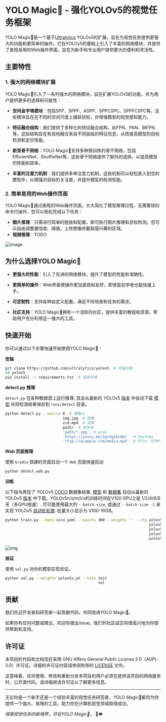 # YOLO Magic🚀 - 强化YOLOv5的视觉任务框架

YOLO Magic🚀是一个基于[Ultralytics](https://ultralytics.com) YOLOv5的扩展，旨在为视觉任务提供更强大的功能和更简单的操作。它在YOLOv5的基础上引入了丰富的网络模块，并提供了直观易用的Web操作界面，旨在为新手和专业用户提供更大的便利和灵活性。

## 主要特性

### 1. 强大的网络模块扩展

YOLO Magic🚀引入了一系列强大的网络模块，旨在扩展YOLOv5的功能，并为用户提供更多的选择和可能性：

- **空间金字塔模块**：包括SPP、SPPF、ASPP、SPPCSPC、SPPFCSPC等，这些模块旨在在不同的空间尺度上捕获目标，并增强模型的视觉感知能力。

- **特征融合结构**：我们提供了多样化的特征融合结构，如FPN、PAN、BIFPN等，这些结构旨在有效地融合来自不同层级的特征信息，从而提高模型的目标检测和定位性能。

- **新型骨干网络**：YOLO Magic🚀支持多种预训练的骨干网络，包括EfficientNet、ShuffleNet等，这些骨干网络提供了额外的选择，以提高模型的性能和效率。

- **丰富的注意力机制**：我们提供多种注意力机制，这些机制可以轻松嵌入到您的模型中，以增强对目标的关注度，并提升模型的检测性能。

### 2. 简单易用的Web操作页面

YOLO Magic🚀通过直观的Web操作页面，大大简化了模型推理过程，无需繁琐的命令行操作，您可以轻松完成以下任务：

- **图片推理**：只需进行简单的拖放和配置，即可执行图片推理和目标检测。您可以自由调整置信度、阈值，上传图像并截取感兴趣的区域。
- **视频推理**：TODO

![image](https://github.com/WangQvQ/Yolov5_Magic/assets/58406737/97a2432a-386b-4d7c-b941-f745b4b38db3)


## 为什么选择YOLO Magic🚀

- **更强大的性能**：引入了先进的网络模块，提升了模型的性能和准确性。

- **更简单的操作**：Web界面使操作更加直观和友好，即使是初学者也能快速上手。

- **可定制性**：支持各种自定义配置，满足不同场景和任务的需求。

- **社区支持**：YOLO Magic🚀拥有一个活跃的社区，提供丰富的教程和资源，帮助用户充分利用这一强大的工具。

## 快速开始

你可以通过以下步骤快速开始使用YOLO Magic🚀：

**安装**

```bash
git clone https://github.com/ultralytics/yolov5  # 克隆仓库
cd yolov5
pip install -r requirements.txt  # 安装环境
```

**detect.py 推理**

`detect.py` 在各种数据源上运行推理, 其会从最新的 YOLOv5 [版本](https://github.com/ultralytics/yolov5/releases) 中自动下载 [模型](https://github.com/ultralytics/yolov5/tree/master/models) 并将检测结果保存到 `runs/detect` 目录。

```bash
python detect.py --source 0  # 摄像头
                          img.jpg  # 图像
                          vid.mp4  # 视频
                          path/  # 文件夹
                          'path/*.jpg'  # glob
                          'https://youtu.be/Zgi9g1ksQHc'  # YouTube
                          'rtsp://example.com/media.mp4'  # RTSP, RTMP, HTTP
```

**Web 页面推理**

使用 `Gradio` 搭建的页面启动一个 `Web` 页面快速启动

```bash
python detect_web.py
```

**训练**

以下指令再现了 YOLOv5 [COCO](https://github.com/ultralytics/yolov5/blob/master/data/scripts/get_coco.sh) 数据集结果. [模型](https://github.com/ultralytics/yolov5/tree/master/models) 和 [数据集](https://github.com/ultralytics/yolov5/tree/master/data) 自动从最新的YOLOv5 [版本](https://github.com/ultralytics/yolov5/releases) 中下载。YOLOv5n/s/m/l/x的训练时间在V100 GPU上是 1/2/4/6/8天（多GPU倍速）. 尽可能使用最大的 `--batch-size`, 或通过 `--batch-size -1` 来实现 YOLOv5 [自动批处理](https://github.com/ultralytics/yolov5/pull/5092). 批量大小显示为 V100-16GB。

```bash
python train.py --data coco.yaml --epochs 300 --weights '' --cfg yolov5n.yaml  --batch-size 128
                                                                 yolov5s                    64
                                                                 yolov5m                    40
                                                                 yolov5l                    24
                                                                 yolov5x                    16
```

![img](https://user-images.githubusercontent.com/26833433/90222759-949d8800-ddc1-11ea-9fa1-1c97eed2b963.png)

**验证**

使用 `val.py` 对你的模型实现验证。

```bash
python val.py --weights yolov5s.pt --task test
										  val
```

## 贡献

我们欢迎开发者和研究者一起贡献代码，共同改进YOLO Magic🚀。

如果你有任何问题或建议，欢迎你提出issue。我们的社区成员将很高兴地为你提供帮助和支持。

## 许可证

本项目的代码和文档现在采用 GNU Affero General Public License 3.0（AGPL-3.0）许可证。详细的许可证内容请参阅附带的 [LICENSE](LICENSE) 文件。

这意味着，任何使用、修改和重新分发本项目的用户必须在提供该项目的网络服务时，公开源代码。请详细阅读许可证以了解更多信息。

---

无论你是一个新手还是一个经验丰富的视觉任务研究者，YOLO Magic🚀都将为你提供一个强大、易用的工具，助力你在计算机视觉领域取得成功。

*探索视觉任务的新境界，尽在YOLO Magic🚀。* 🌟👁️


